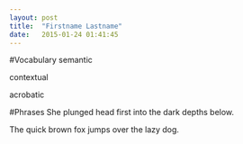 ```yaml
---
layout: post
title:  "Firstname Lastname"
date:   2015-01-24 01:41:45
---
```

#Vocabulary
semantic

contextual

acrobatic

#Phrases
She plunged head first into the dark depths below.

The quick brown fox jumps over the lazy dog.